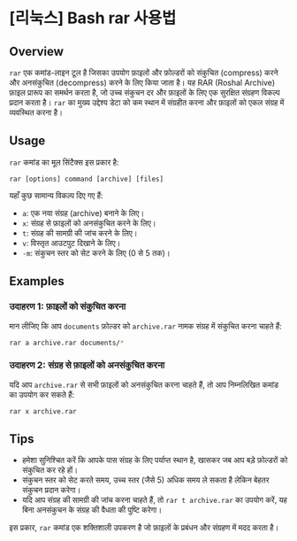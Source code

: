 # [리눅스] Bash rar 사용법

## Overview
`rar` एक कमांड-लाइन टूल है जिसका उपयोग फ़ाइलों और फ़ोल्डरों को संकुचित (compress) करने और अनसंकुचित (decompress) करने के लिए किया जाता है। यह RAR (Roshal Archive) फ़ाइल प्रारूप का समर्थन करता है, जो उच्च संकुचन दर और फ़ाइलों के लिए एक सुरक्षित संग्रहण विकल्प प्रदान करता है। `rar` का मुख्य उद्देश्य डेटा को कम स्थान में संग्रहीत करना और फ़ाइलों को एकल संग्रह में व्यवस्थित करना है।

## Usage
`rar` कमांड का मूल सिंटैक्स इस प्रकार है:

```
rar [options] command [archive] [files]
```

यहाँ कुछ सामान्य विकल्प दिए गए हैं:

- `a`: एक नया संग्रह (archive) बनाने के लिए।
- `x`: संग्रह से फ़ाइलों को अनसंकुचित करने के लिए।
- `t`: संग्रह की सामग्री की जांच करने के लिए।
- `v`: विस्तृत आउटपुट दिखाने के लिए।
- `-m`: संकुचन स्तर को सेट करने के लिए (0 से 5 तक)।

## Examples
### उदाहरण 1: फ़ाइलों को संकुचित करना
मान लीजिए कि आप `documents` फ़ोल्डर को `archive.rar` नामक संग्रह में संकुचित करना चाहते हैं:

```bash
rar a archive.rar documents/*
```

### उदाहरण 2: संग्रह से फ़ाइलों को अनसंकुचित करना
यदि आप `archive.rar` से सभी फ़ाइलों को अनसंकुचित करना चाहते हैं, तो आप निम्नलिखित कमांड का उपयोग कर सकते हैं:

```bash
rar x archive.rar
```

## Tips
- हमेशा सुनिश्चित करें कि आपके पास संग्रह के लिए पर्याप्त स्थान है, खासकर जब आप बड़े फ़ोल्डरों को संकुचित कर रहे हों।
- संकुचन स्तर को सेट करते समय, उच्च स्तर (जैसे 5) अधिक समय ले सकता है लेकिन बेहतर संकुचन प्रदान करेगा।
- यदि आप संग्रह की सामग्री की जांच करना चाहते हैं, तो `rar t archive.rar` का उपयोग करें, यह बिना अनसंकुचन के संग्रह की वैधता की पुष्टि करेगा। 

इस प्रकार, `rar` कमांड एक शक्तिशाली उपकरण है जो फ़ाइलों के प्रबंधन और संग्रहण में मदद करता है।